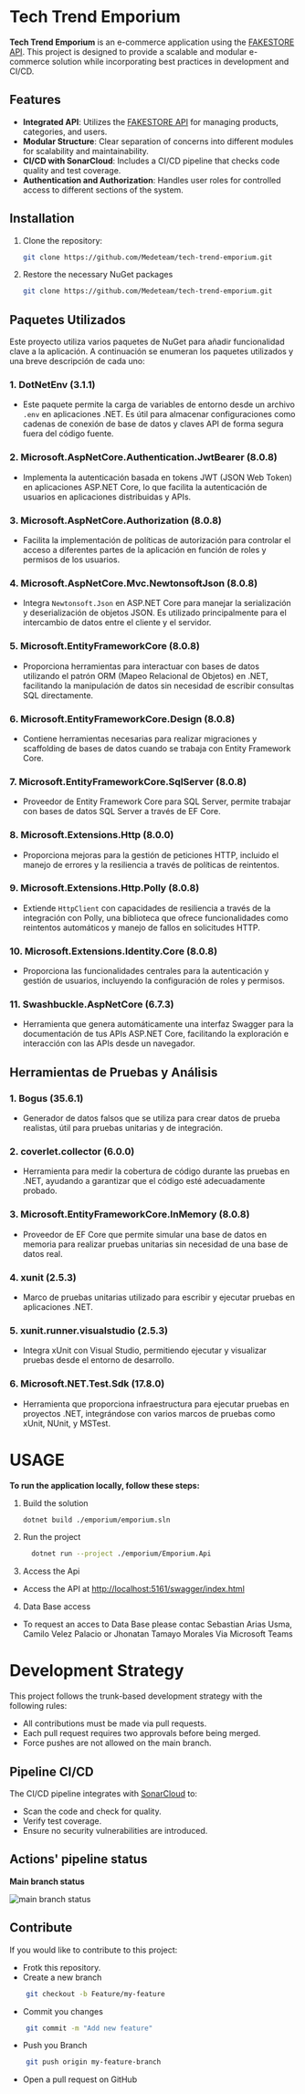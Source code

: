 # Tech Trend Emporium

**Tech Trend Emporium** is an e-commerce application using the [FAKESTORE API](https://fakestoreapi.com/). This project is designed to provide a scalable and modular e-commerce solution while incorporating best practices in development and CI/CD.

## Features

- **Integrated API**: Utilizes the [FAKESTORE API](https://fakestoreapi.com/) for managing products, categories, and users.
- **Modular Structure**: Clear separation of concerns into different modules for scalability and maintainability.
- **CI/CD with SonarCloud**: Includes a CI/CD pipeline that checks code quality and test coverage.
- **Authentication and Authorization**: Handles user roles for controlled access to different sections of the system.

## Installation

1. Clone the repository:
   ```bash
   git clone https://github.com/Medeteam/tech-trend-emporium.git

2. Restore the necessary NuGet packages
   ```bash
   git clone https://github.com/Medeteam/tech-trend-emporium.git
   ```

## Paquetes Utilizados

Este proyecto utiliza varios paquetes de NuGet para añadir funcionalidad clave a la aplicación. A continuación se enumeran los paquetes utilizados y una breve descripción de cada uno:

### 1. **DotNetEnv (3.1.1)**
   - Este paquete permite la carga de variables de entorno desde un archivo `.env` en aplicaciones .NET. Es útil para almacenar configuraciones como cadenas de conexión de base de datos y claves API de forma segura fuera del código fuente.

### 2. **Microsoft.AspNetCore.Authentication.JwtBearer (8.0.8)**
   - Implementa la autenticación basada en tokens JWT (JSON Web Token) en aplicaciones ASP.NET Core, lo que facilita la autenticación de usuarios en aplicaciones distribuidas y APIs.

### 3. **Microsoft.AspNetCore.Authorization (8.0.8)**
   - Facilita la implementación de políticas de autorización para controlar el acceso a diferentes partes de la aplicación en función de roles y permisos de los usuarios.

### 4. **Microsoft.AspNetCore.Mvc.NewtonsoftJson (8.0.8)**
   - Integra `Newtonsoft.Json` en ASP.NET Core para manejar la serialización y deserialización de objetos JSON. Es utilizado principalmente para el intercambio de datos entre el cliente y el servidor.

### 5. **Microsoft.EntityFrameworkCore (8.0.8)**
   - Proporciona herramientas para interactuar con bases de datos utilizando el patrón ORM (Mapeo Relacional de Objetos) en .NET, facilitando la manipulación de datos sin necesidad de escribir consultas SQL directamente.

### 6. **Microsoft.EntityFrameworkCore.Design (8.0.8)**
   - Contiene herramientas necesarias para realizar migraciones y scaffolding de bases de datos cuando se trabaja con Entity Framework Core.

### 7. **Microsoft.EntityFrameworkCore.SqlServer (8.0.8)**
   - Proveedor de Entity Framework Core para SQL Server, permite trabajar con bases de datos SQL Server a través de EF Core.

### 8. **Microsoft.Extensions.Http (8.0.0)**
   - Proporciona mejoras para la gestión de peticiones HTTP, incluido el manejo de errores y la resiliencia a través de políticas de reintentos.

### 9. **Microsoft.Extensions.Http.Polly (8.0.8)**
   - Extiende `HttpClient` con capacidades de resiliencia a través de la integración con Polly, una biblioteca que ofrece funcionalidades como reintentos automáticos y manejo de fallos en solicitudes HTTP.

### 10. **Microsoft.Extensions.Identity.Core (8.0.8)**
   - Proporciona las funcionalidades centrales para la autenticación y gestión de usuarios, incluyendo la configuración de roles y permisos.

### 11. **Swashbuckle.AspNetCore (6.7.3)**
   - Herramienta que genera automáticamente una interfaz Swagger para la documentación de tus APIs ASP.NET Core, facilitando la exploración e interacción con las APIs desde un navegador.


## Herramientas de Pruebas y Análisis

### 1. **Bogus (35.6.1)**
   - Generador de datos falsos que se utiliza para crear datos de prueba realistas, útil para pruebas unitarias y de integración.

### 2. **coverlet.collector (6.0.0)**
   - Herramienta para medir la cobertura de código durante las pruebas en .NET, ayudando a garantizar que el código esté adecuadamente probado.

### 3. **Microsoft.EntityFrameworkCore.InMemory (8.0.8)**
   - Proveedor de EF Core que permite simular una base de datos en memoria para realizar pruebas unitarias sin necesidad de una base de datos real.

### 4. **xunit (2.5.3)**
   - Marco de pruebas unitarias utilizado para escribir y ejecutar pruebas en aplicaciones .NET.

### 5. **xunit.runner.visualstudio (2.5.3)**
   - Integra xUnit con Visual Studio, permitiendo ejecutar y visualizar pruebas desde el entorno de desarrollo.

### 6. **Microsoft.NET.Test.Sdk (17.8.0)**
   - Herramienta que proporciona infraestructura para ejecutar pruebas en proyectos .NET, integrándose con varios marcos de pruebas como xUnit, NUnit, y MSTest.

# USAGE
**To run the application locally, follow these steps:**

1. Build the solution
   ```bash
   dotnet build ./emporium/emporium.sln
   ```

2. Run the project
   ```bash
     dotnet run --project ./emporium/Emporium.Api
   ```

3. Access the Api
- Access the API at [http://localhost:5161/swagger/index.html](http://localhost:5161/swagger/index.html)

4. Data Base access
- To request an acces to Data Base please contac Sebastian Arias Usma, Camilo Velez Palacio or Jhonatan Tamayo Morales Via Microsoft Teams

# Development Strategy
This project follows the trunk-based development strategy with the following rules:

- All contributions must be made via pull requests.
- Each pull request requires two approvals before being merged.
- Force pushes are not allowed on the main branch.

## Pipeline CI/CD
The CI/CD pipeline integrates with [SonarCloud](https://www.sonarsource.com/products/sonarcloud/) to:

- Scan the code and check for quality.
- Verify test coverage.
- Ensure no security vulnerabilities are introduced.

## Actions' pipeline status

**Main branch status**

![main branch status](https://github.com/Medeteam/tech-trend-emporium/actions/workflows/CI-CD.yml/badge.svg)


## Contribute
If you would like to contribute to this project:

- Frotk this repository.
- Create a new branch
```bash
    git checkout -b Feature/my-feature
```
- Commit you changes
```bash
    git commit -m "Add new feature"
```
- Push you Branch
```bash
    git push origin my-feature-branch
```
- Open a pull request on GitHub